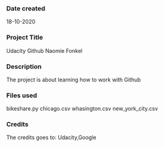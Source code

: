 ### Date created
18-10-2020

### Project Title
Udacity Github Naomie Fonkel

### Description
The project is about learning how to work with Github

### Files used
bikeshare.py
chicago.csv
whasington.csv
new_york_city.csv

### Credits
The credits goes to:
Udacity,Google

